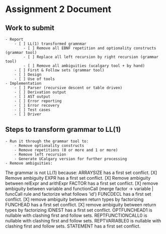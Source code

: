 # Assignment 2 Document
## Work to submit
    - Report
        - [ ] LL(1) transformed gramnmar
            - [ ] Remove all EBNF repetition and optionality constructs (grammar tool)
            - [ ] Replace all left recursion by right recursion (grammar tool)
            - [ ] Remove all ambiguities (ucalgary tool + by hand)
        - [ ] First & Follow sets (grammar tool)
        - [ ] Design
        - [ ] Use of tools
    - Implementation
        - [ ] Parser (recursive descent or table driven)
        - [ ] Derivation output
        - [ ] AST output
        - [ ] Error reporting
        - [ ] Error recovery
        - [ ] Test cases
        - [ ] Driver

## Steps to transform grammar to LL(1)
    - Run it through the grammar tool to:
        - Remove optionality constructs
        - Remove repetitions (0 or more and 1 or more)
        - Remove left recursion
        - Generate UCalgary version for further processing
    - Remove ambiguities:

The grammar is not LL(1) because:
ARRAYSIZE has a first set conflict. [X] Remove ambiguity
EXPR has a first set conflict. [X] Remove ambiguity between relExpr and arithExpr
FACTOR has a first set conflict. [X] remove ambiguity between variable and functionCall (merge factor -> variable | funcCall rule and factorize what follows 'id') 
FUNCDECL has a first set conflict. [X] remove ambiguity between return types by factorizing
FUNCHEAD has a first set conflict. [X] remove ambiguity between return types by factorizing
IDNEST has a first set conflict.
OPTFUNCHEAD1 is nullable with clashing first and follow sets.
REPTFUNCTIONCALL0 is nullable with clashing first and follow sets.
REPTVARIABLE0 is nullable with clashing first and follow sets.
STATEMENT has a first set conflict.